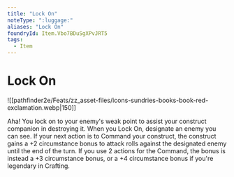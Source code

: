 ```yaml
---
title: "Lock On"
noteType: ":luggage:"
aliases: "Lock On"
foundryId: Item.Vbo7BDuSgXPvJRT5
tags:
  - Item
---
```


# Lock On
![[pathfinder2e/Feats/zz_asset-files/icons-sundries-books-book-red-exclamation.webp|150]]

Aha! You lock on to your enemy's weak point to assist your construct companion in destroying it. When you Lock On, designate an enemy you can see. If your next action is to Command your construct, the construct gains a +2 circumstance bonus to attack rolls against the designated enemy until the end of the turn. If you use 2 actions for the Command, the bonus is instead a +3 circumstance bonus, or a +4 circumstance bonus if you're legendary in Crafting.


